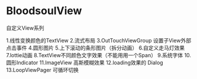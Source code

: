 # BloodsoulView
自定义View系列

1.线性变换颜色的TextView
2.流式布局
3.OutTouchViewGroup 设置子View外部点击事件
4.圆形图片
5.上下滚动的条形图片（拆分动画）
6.自定义走马灯效果
7.lottie动画
8.TextView不同颜色文字效果（不能用用一个Span）
9.系统字体
10.圆形Indicator
11.ImageView 高斯模糊效果
12.loading效果的 Dialog
13.LoopViewPager 可循环切换